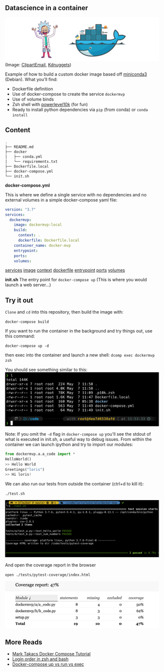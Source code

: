 ## Datascience in a container

![](/images/header.png)
(Image: [ClipartEmail](https://www.clipart.email/clipart/data-scientist-clipart-39833.html), [Kdnuggets](https://www.kdnuggets.com/2018/08/data-scientist-guide-getting-started-docker.html))

Example of how to build a custom docker image based off [miniconda3](https://hub.docker.com/r/continuumio/miniconda3) (Debian). What you'll find:

- Dockerfile definition
- Use of docker-compose to create the service `dockermvp`
- Use of volume binds
- Zsh shell with [powerlevel10k](https://github.com/romkatv/powerlevel10k) (for fun)
- Ready to install python dependencies via `pip` (from conda) or `conda install`

## Content

```
.
├── README.md
├── docker
│   ├── conda.yml
│   └── requirements.txt
├── Dockerfile.local
├── docker-compose.yml
└── init.sh
```

**docker-compose.yml**

This is where we define a single service with no dependencies and no external volumes in a simple docker-compose yaml file:

```yaml
version: "3.7"
services:
  dockermvp:
    image: dockermvp:local
    build:
      context: .
      dockerfile: Dockerfile.local
    container_name: docker-mvp
    entrypoint:
    ports:
    volumes:
```
[services](https://docs.docker.com/compose/compose-file/#service-configuration-reference)
[image](https://docs.docker.com/compose/compose-file/#image)
[context](https://docs.docker.com/compose/compose-file/#context)
[dockerfile](https://docs.docker.com/compose/compose-file/#dockerfile)
[entrypoint](https://docs.docker.com/compose/compose-file/#entrypoint)
[ports](https://docs.docker.com/compose/compose-file/#short-syntax-1)
[volumes](https://docs.docker.com/compose/compose-file/#volumes)


**init.sh**
The entry point for `docker-compose up` (This is where you would launch a web server...)

## Try it out

`Clone` and `cd` into this repository, then build the image with:

`docker-compose build`

If you want to run the container in the background and try things out, use this command:

`docker-compose up -d`

then exec into the container and launch a new shell:
`dcomp exec dockermvp zsh`

You should see something similar to this:
![](./images/zsh-screenshot.png)

Note: If you omit the `-d` flag in `docker-compose up` you'll see the stdout of what is executed in init.sh, a useful way to debug issues. From within the container we can launch ipython and try to import our modules:

```Python
from dockermvp.a.a_code import *
HelloWorld()
>> Hello World
Greetings("loris")
>> Hi loris!
```

We can also run our tests from outside the container (ctrl+d to kill it):

`./test.sh`

![](/images/test-example.png)

And open the coverage report in the browser

`open ./tests/pytest-coverage/index.html`

![](/images/coverage-report.png)

## More Reads
- [Mark Takacs Docker Compose Tutorial](https://takacsmark.com/docker-compose-tutorial-beginners-by-example-basics/)
- [Login order in zsh and bash](https://medium.com/@rajsek/zsh-bash-startup-files-loading-order-bashrc-zshrc-etc-e30045652f2e)
- [Docker-compose up vs run vs exec](https://medium.com/@zhao.li/how-to-understand-the-difference-between-docker-composes-up-vs-run-vs-exec-commands-a506151967df)
